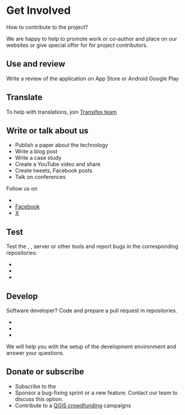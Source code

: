 # Get Involved

How to contribute to the project? 

We are happy to help to promote work or co-author and place on our websites or give special offer for <ServerCloudNameLink /> for project contributors.

<CommunityJoin />

## Use and review

Write a review of the application on App Store or Android Google Play

<AppDownload />

## Translate

To help with translations, join [<MainPlatformName /> Transifex team](https://www.transifex.com/lutra-consulting/mergin-maps-mobile/)

## Write or talk about us 
 
 - Publish a paper about the technology
 - Write a blog post 
 - Write a case study 
 - Create a YouTube video and share
 - Create tweets, Facebook posts 
 - Talk on conferences

 Follow us on 

- [<NoSpellcheck id="LinkedIn" />](https://www.linkedin.com/company/mergin-maps/)
- [Facebook](https://www.facebook.com/lutraconsulting)
- [X](https://x.com/lutraconsulting)

## Test

Test the <MobileAppNameShort />, <QGISPluginNameShort />, server or other tools and report bugs in the corresponding <GitHubRepo id="MerginMaps/" desc="Mergin Maps" /> repositories:
- <GitHubRepo id="MerginMaps/mobile/issues" desc="Mergin Maps mobile app" />
- <GitHubRepo id="MerginMaps/server/issues" desc="Mergin Maps server" />
- <GitHubRepo id="MerginMaps/qgis-plugin/issues" desc="Mergin Maps QGIS Plugin" />

## Develop

Software developer? Code and prepare a pull request in <GitHubRepo id="MerginMaps/" desc="Mergin Maps" /> repositories.
- <GitHubRepo id="MerginMaps/mobile/issues" desc="Mergin Maps mobile app" />
- <GitHubRepo id="MerginMaps/server/issues" desc="Mergin Maps server" />
- <GitHubRepo id="MerginMaps/qgis-plugin/issues" desc="Mergin Maps QGIS Plugin" />

We will help you with the setup of the development environment and answer your questions.

## Donate or subscribe

- Subscribe to the <MainPlatformNameLink />
- Sponsor a bug-fixing sprint or a new feature. Contact our <MerginMapsEmail id="sales" desc="sales team" /> team to discuss this option.
- Contribute to a [QGIS crowdfunding](https://www.lutraconsulting.co.uk/crowdfunding) campaigns
